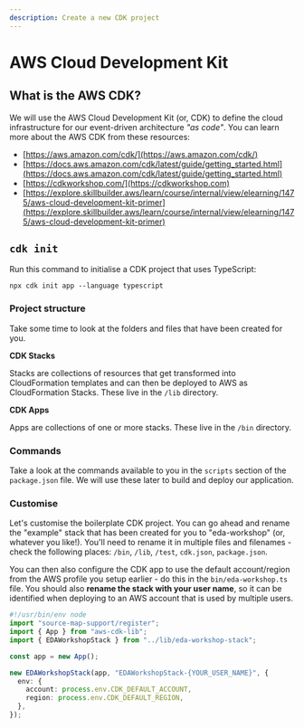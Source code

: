 ```yaml
---
description: Create a new CDK project
---
```


# AWS Cloud Development Kit

## What is the AWS CDK?

We will use the AWS Cloud Development Kit (or, CDK) to define the cloud infrastructure for our event-driven architecture _"as code"_. You can learn more about the AWS CDK from these resources:

- [https://aws.amazon.com/cdk/](https://aws.amazon.com/cdk/)
- [https://docs.aws.amazon.com/cdk/latest/guide/getting_started.html](https://docs.aws.amazon.com/cdk/latest/guide/getting_started.html)
- [https://cdkworkshop.com/](https://cdkworkshop.com)
- [https://explore.skillbuilder.aws/learn/course/internal/view/elearning/1475/aws-cloud-development-kit-primer](https://explore.skillbuilder.aws/learn/course/internal/view/elearning/1475/aws-cloud-development-kit-primer)

## `cdk init`

Run this command to initialise a CDK project that uses TypeScript:

```shell
npx cdk init app --language typescript
```

### Project structure

Take some time to look at the folders and files that have been created for you.

**CDK Stacks**

Stacks are collections of resources that get transformed into CloudFormation templates and can then be deployed to AWS as CloudFormation Stacks. These live in the `/lib` directory.

**CDK Apps**

Apps are collections of one or more stacks. These live in the `/bin` directory.

### Commands

Take a look at the commands available to you in the `scripts` section of the `package.json` file. We will use these later to build and deploy our application.

### Customise

Let's customise the boilerplate CDK project. You can go ahead and rename the "example" stack that has been created for you to "eda-workshop" (or, whatever you like!). You'll need to rename it in multiple files and filenames - check the following places: `/bin`, `/lib`, `/test`, `cdk.json`, `package.json`.

You can then also configure the CDK app to use the default account/region from the AWS profile you setup earlier - do this in the `bin/eda-workshop.ts` file. You should also **rename the stack with your user name**, so it can be identified when deploying to an AWS account that is used by multiple users.

```typescript
#!/usr/bin/env node
import "source-map-support/register";
import { App } from "aws-cdk-lib";
import { EDAWorkshopStack } from "../lib/eda-workshop-stack";

const app = new App();

new EDAWorkshopStack(app, "EDAWorkshopStack-{YOUR_USER_NAME}", {
  env: {
    account: process.env.CDK_DEFAULT_ACCOUNT,
    region: process.env.CDK_DEFAULT_REGION,
  },
});
```
